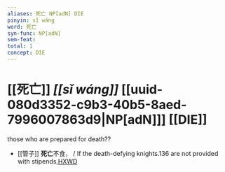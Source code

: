 ```yaml
---
aliases: 死亡 NP[adN] DIE
pinyin: sǐ wáng
word: 死亡
syn-func: NP[adN]
sem-feat: 
total: 1
concept: DIE 
---
```

# [[死亡]] *[[sǐ wáng]]*  [[uuid-080d3352-c9b3-40b5-8aed-7996007863d9|NP[adN]]] [[DIE]]
those who are prepared for death??
 - [[管子]] **死亡**不食， / If the death-defying knights.136 are not provided with stipends,[HXWD](https://hxwd.org/textview.html?location=KR3c0001_tls_003-58a.2)